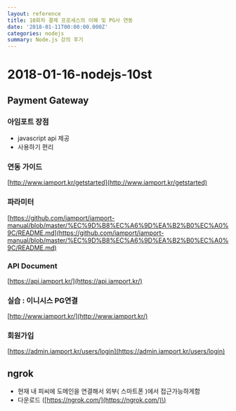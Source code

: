 ```yaml
---
layout: reference
title: 10회차 결제 프로세스의 이해 및 PG사 연동
date: '2018-01-11T00:00:00.000Z'
categories: nodejs
summary: Node.js 강의 후기
---
```


# 2018-01-16-nodejs-10st

## Payment Gateway

### 아임포트 장점

* javascript api 제공
* 사용하기 편리

### 연동 가이드

[http://www.iamport.kr/getstarted](http://www.iamport.kr/getstarted)

### 파라미터

[https://github.com/iamport/iamport-manual/blob/master/%EC%9D%B8%EC%A6%9D%EA%B2%B0%EC%A0%9C/README.md](https://github.com/iamport/iamport-manual/blob/master/%EC%9D%B8%EC%A6%9D%EA%B2%B0%EC%A0%9C/README.md)

### API Document

[https://api.iamport.kr/](https://api.iamport.kr/)

### 실습 : 이니시스 PG연결

[http://www.iamport.kr/](http://www.iamport.kr/)

### 회원가입

[https://admin.iamport.kr/users/login](https://admin.iamport.kr/users/login)

## ngrok

* 현재 내 피씨에 도메인을 연결해서 외부\( 스마트폰 \)에서 접근가능하게함
* 다운로드 \([https://ngrok.com/](https://ngrok.com/)\)

